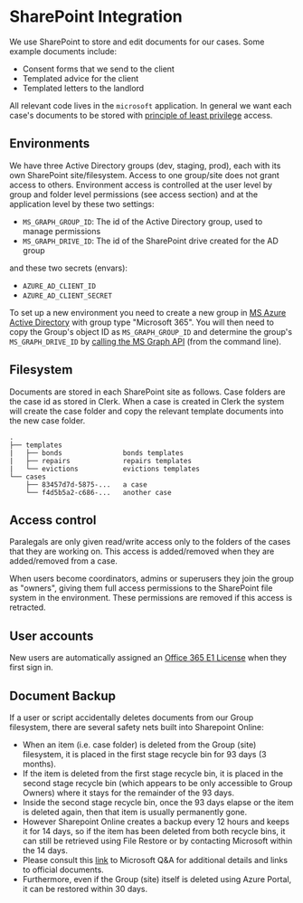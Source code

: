 # SharePoint Integration

We use SharePoint to store and edit documents for our cases. Some example documents include:

- Consent forms that we send to the client
- Templated advice for the client
- Templated letters to the landlord

All relevant code lives in the `microsoft` application.
In general we want each case's documents to be stored with [principle of least privilege](https://en.wikipedia.org/wiki/Principle_of_least_privilege) access.

## Environments

We have three Active Directory groups (dev, staging, prod), each with its own SharePoint site/filesystem. Access to one group/site does not grant access to others. Environment access is controlled at the user level by group and folder level permissions (see access section) and at the application level by these two settings:

- `MS_GRAPH_GROUP_ID`: The id of the Active Directory group, used to manage permissions
- `MS_GRAPH_DRIVE_ID`: The id of the SharePoint drive created for the AD group

and these two secrets (envars):

- `AZURE_AD_CLIENT_ID`
- `AZURE_AD_CLIENT_SECRET`

To set up a new environment you need to create a new group in [MS Azure Active Directory](https://portal.azure.com/#blade/Microsoft_AAD_IAM/GroupsManagementMenuBlade/AllGroups) with group type "Microsoft 365". You will then need to copy the Group's object ID as `MS_GRAPH_GROUP_ID` and determine the group's `MS_GRAPH_DRIVE_ID` by [calling the MS Graph API](https://docs.microsoft.com/en-us/graph/api/drive-get?view=graph-rest-1.0&tabs=http#get-the-document-library-associated-with-a-group) (from the command line).

## Filesystem

Documents are stored in each SharePoint site as follows. Case folders are the case id as stored in Clerk.
When a case is created in Clerk the system will create the case folder and copy the relevant template documents into the new case folder.

```
.
├── templates
|   ├── bonds               bonds templates
|   ├── repairs             repairs templates
|   └── evictions           evictions templates
└── cases
    ├── 83457d7d-5875-...   a case
    └── f4d5b5a2-c686-...   another case
```

## Access control

Paralegals are only given read/write access only to the folders of the cases that they are working on. This access is added/removed when they are added/removed from a case.

When users become coordinators, admins or superusers they join the group as "owners", giving them full access permissions to the SharePoint file system in the environment. These permissions are removed if this access is retracted.

## User accounts

New users are automatically assigned an [Office 365 E1 License](https://www.microsoft.com/en-au/microsoft-365/enterprise/office-365-e1) when they first sign in.

## Document Backup

If a user or script accidentally deletes documents from our Group filesystem, there are several safety nets built into Sharepoint Online:

- When an item (i.e. case folder) is deleted from the Group (site) filesystem, it is placed in the first stage recycle bin for 93 days (3 months).
- If the item is deleted from the first stage recycle bin, it is placed in the second stage recycle bin (which appears to be only accessible to Group Owners) where it stays for the remainder of the 93 days.
- Inside the second stage recycle bin, once the 93 days elapse or the item is deleted again, then that item is usually permanently gone.
- However Sharepoint Online creates a backup every 12 hours and keeps it for 14 days, so if the item has been deleted from both recycle bins, it can still be retrieved using File Restore or by contacting Microsoft within the 14 days.
- Please consult this [link](https://docs.microsoft.com/en-us/answers/questions/348043/back-up-and-restore-in-sharepoint-online.html) to Microsoft Q&A for additional details and links to official documents.
- Furthermore, even if the Group (site) itself is deleted using Azure Portal, it can be restored within 30 days.
